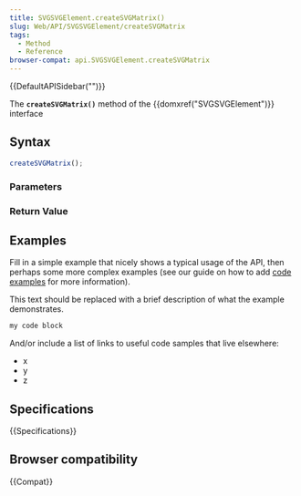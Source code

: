 ```yaml
---
title: SVGSVGElement.createSVGMatrix()
slug: Web/API/SVGSVGElement/createSVGMatrix
tags:
  - Method
  - Reference
browser-compat: api.SVGSVGElement.createSVGMatrix
---
```

{{DefaultAPISidebar("")}}

The **`createSVGMatrix()`** method of the {{domxref("SVGSVGElement")}} interface 

## Syntax

```js
createSVGMatrix();
```

### Parameters



### Return Value



## Examples

Fill in a simple example that nicely shows a typical usage of the API, then perhaps some more complex examples (see our guide on how to add [code examples](/en-US/docs/MDN/Contribute/Structures/Code_examples) for more information).

This text should be replaced with a brief description of what the example demonstrates.

```js
my code block
```

And/or include a list of links to useful code samples that live elsewhere:

*   x
*   y
*   z

## Specifications

{{Specifications}}

## Browser compatibility

{{Compat}}

